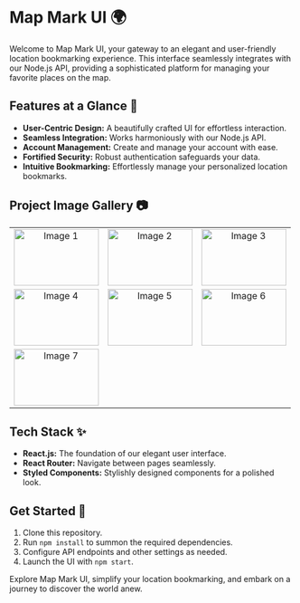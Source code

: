# Map Mark UI 🌍

Welcome to Map Mark UI, your gateway to an elegant and user-friendly location bookmarking experience. This interface seamlessly integrates with our Node.js API, providing a sophisticated platform for managing your favorite places on the map.

## Features at a Glance 🚀

- **User-Centric Design:** A beautifully crafted UI for effortless interaction.
- **Seamless Integration:** Works harmoniously with our Node.js API.
- **Account Management:** Create and manage your account with ease.
- **Fortified Security:** Robust authentication safeguards your data.
- **Intuitive Bookmarking:** Effortlessly manage your personalized location bookmarks.

## Project Image Gallery 📷

<table>
  <tr>
    <td align="center">
      <img src="https://github.com/b-alramlawi/map-mark-ui/assets/63581864/cdb5023c-c0cc-4f7d-aeb9-c46b237a642e" alt="Image 1" width="150" height="100">
    </td>
    <td align="center">
      <img src="https://github.com/b-alramlawi/map-mark-ui/assets/63581864/fb78519c-7194-422a-aa48-709d48164bf8" alt="Image 2" width="150" height="100">
    </td>
    <td align="center">
      <img src="https://github.com/b-alramlawi/map-mark-ui/assets/63581864/c07bc2d9-f069-4c2a-b01b-b3507ada7ae0" alt="Image 3" width="150" height="100">
    </td>
  </tr>
  <tr>
    <td align="center">
      <img src="https://github.com/b-alramlawi/map-mark-ui/assets/63581864/f24bdb45-2943-4dc0-b27d-75de3f4b0776" alt="Image 4" width="150" height="100">
    </td>
    <td align="center">
      <img src="https://github.com/b-alramlawi/map-mark-ui/assets/63581864/126ccc39-9aec-4a07-aa0d-d8b43e716563" alt="Image 5" width="150" height="100">
    </td>
    <td align="center">
      <img src="https://github.com/b-alramlawi/map-mark-ui/assets/63581864/151a7724-883e-417b-803e-99b51ec95699" alt="Image 6" width="150" height="100">
    </td>
  </tr>
  <tr>
    <td align="center">
      <img src="https://github.com/b-alramlawi/map-mark-ui/assets/63581864/9b47d9b3-6d70-484f-b815-bf6cd582d514" alt="Image 7" width="150" height="100">
    </td>
  </tr>
</table>

## Tech Stack ✨

- **React.js:** The foundation of our elegant user interface.
- **React Router:** Navigate between pages seamlessly.
- **Styled Components:** Stylishly designed components for a polished look.

## Get Started 🌟

1. Clone this repository.
2. Run `npm install` to summon the required dependencies.
3. Configure API endpoints and other settings as needed.
4. Launch the UI with `npm start`.

Explore Map Mark UI, simplify your location bookmarking, and embark on a journey to discover the world anew.
